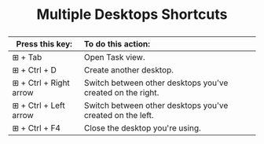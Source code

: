 # <p style="text-align: center">Multiple Desktops Shortcuts</p>

| Press this key:                   | To do this action:                                         |
| --------------------------------- | :----------------------------------------------------------|
|⊞ + Tab                           | Open Task view.                                            |
|⊞ + Ctrl + D                      | Create another desktop.                                    |
|⊞ + Ctrl + Right arrow            | Switch between other desktops you've created on the right. |
|⊞ + Ctrl + Left arrow             | Switch between other desktops you've created on the left.  |
|⊞ + Ctrl + F4                     | Close the desktop you're using.                            |
